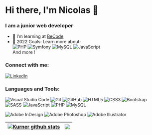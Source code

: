 # Hi there, I'm Nicolas 👋

### I am a junior web developer

- 🌱 I’m learning at [BeCode](https://becode.org/)
- 🥅 2022 Goals: Learn more about:<br>
![PHP](https://img.shields.io/badge/php-%23777BB4.svg?style=for-the-badge&logo=php&logoColor=white)	![Symfony](https://img.shields.io/badge/symfony-%23000000.svg?style=for-the-badge&logo=symfony&logoColor=white) ![MySQL](https://img.shields.io/badge/mysql-%2300f.svg?style=for-the-badge&logo=mysql&logoColor=white) ![JavaScript](https://img.shields.io/badge/javascript-%23323330.svg?style=for-the-badge&logo=javascript&logoColor=%23F7DF1E)<br>
 And more !

### Connect with me:

<a href="https://www.linkedin.com/in/nicolas-libert-891079150/">![LinkedIn](https://img.shields.io/badge/linkedin-%230077B5.svg?style=for-the-badge&logo=linkedin&logoColor=white)</a>

### Languages and Tools:

![Visual Studio Code](https://img.shields.io/badge/Visual%20Studio%20Code-0078d7.svg?style=for-the-badge&logo=visual-studio-code&logoColor=white) ![Git](https://img.shields.io/badge/git-%23F05033.svg?style=for-the-badge&logo=git&logoColor=white) ![GitHub](https://img.shields.io/badge/github-%23121011.svg?style=for-the-badge&logo=github&logoColor=white) ![HTML5](https://img.shields.io/badge/html5-%23E34F26.svg?style=for-the-badge&logo=html5&logoColor=white) ![CSS3](https://img.shields.io/badge/css3-%231572B6.svg?style=for-the-badge&logo=css3&logoColor=white) ![Bootstrap](https://img.shields.io/badge/bootstrap-%23563D7C.svg?style=for-the-badge&logo=bootstrap&logoColor=white) ![SASS](https://img.shields.io/badge/SASS-hotpink.svg?style=for-the-badge&logo=SASS&logoColor=white) ![JavaScript](https://img.shields.io/badge/javascript-%23323330.svg?style=for-the-badge&logo=javascript&logoColor=%23F7DF1E) ![PHP](https://img.shields.io/badge/php-%23777BB4.svg?style=for-the-badge&logo=php&logoColor=white) ![MySQL](https://img.shields.io/badge/mysql-%2300f.svg?style=for-the-badge&logo=mysql&logoColor=white)





![Adobe InDesign](https://img.shields.io/badge/Adobe%20InDesign-49021F?style=for-the-badge&logo=adobeindesign&logoColor=white) ![Adobe Photoshop](https://img.shields.io/badge/adobe%20photoshop-%2331A8FF.svg?style=for-the-badge&logo=adobe%20photoshop&logoColor=white) ![Adobe Illustrator](https://img.shields.io/badge/adobe%20illustrator-%23FF9A00.svg?style=for-the-badge&logo=adobe%20illustrator&logoColor=white)






| <a href="https://github.com/Kurner/github-readme-stats"><img align="center" src="https://github-readme-stats.vercel.app/api?username=Kurner&show_icons=true&include_all_commits=true&theme=buefy&hide_border=true" alt="Kurner github stats" /></a> | <a href="https://github.com/Kurner/github-readme-stats"><img align="center" src="https://github-readme-stats.vercel.app/api/top-langs/?username=Kurner&layout=compact&theme=buefy&hide_border=true" /></a> |
| ------------- | ------------- |
